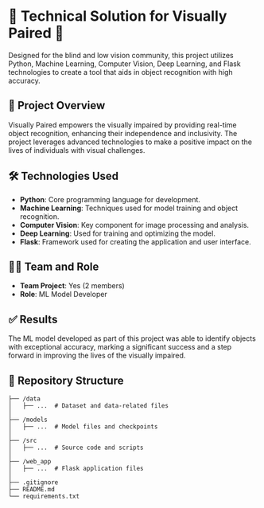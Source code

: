 # 🌟 Technical Solution for Visually Paired 🌟

Designed for the blind and low vision community, this project utilizes Python, Machine Learning, Computer Vision, Deep Learning, and Flask technologies to create a tool that aids in object recognition with high accuracy.

## 🚀 Project Overview

Visually Paired empowers the visually impaired by providing real-time object recognition, enhancing their independence and inclusivity. The project leverages advanced technologies to make a positive impact on the lives of individuals with visual challenges.

## 🛠️ Technologies Used

- **Python**: Core programming language for development.
- **Machine Learning**: Techniques used for model training and object recognition.
- **Computer Vision**: Key component for image processing and analysis.
- **Deep Learning**: Used for training and optimizing the model.
- **Flask**: Framework used for creating the application and user interface.

## 🙋‍♂️ Team and Role

- **Team Project**: Yes (2 members)
- **Role**: ML Model Developer

## ✅ Results

The ML model developed as part of this project was able to identify objects with exceptional accuracy, marking a significant success and a step forward in improving the lives of the visually impaired.

## 📁 Repository Structure

```plaintext
├── /data
│   ├── ...  # Dataset and data-related files
│
├── /models
│   ├── ...  # Model files and checkpoints
│
├── /src
│   ├── ...  # Source code and scripts
│
├── /web_app
│   ├── ...  # Flask application files
│
├── .gitignore
├── README.md
└── requirements.txt

